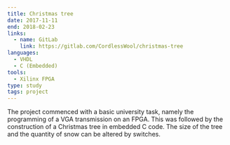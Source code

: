 ```yaml
---
title: Christmas tree
date: 2017-11-11
end: 2018-02-23
links:
  - name: GitLab
    link: https://gitlab.com/CordlessWool/christmas-tree
languages:
  - VHDL
  - C (Embedded)
tools:
  - Xilinx FPGA
type: study
tags: project
---
```


The project commenced with a basic university task, namely the programming of a VGA transmission on an FPGA. This was followed by the construction of a Christmas tree in embedded C code. The size of the tree and the quantity of snow can be altered by switches.
